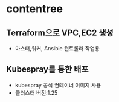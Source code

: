 # contentree

## Terraform으로 VPC,EC2 생성
- 마스터,워커, Ansible 컨트롤러 작업용

## Kubespray를 통한 배포 
- kubespray 공식 컨테이너 이미지 사용 
- 클러스터 버전:1.25 
